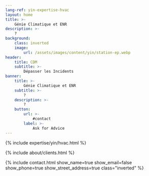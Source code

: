 ```yaml
---
lang-ref: yin-expertise-hvac
layout: home
title: >-
    Génie Climatique et ENR
description: >-
    ?
background:
    class: inverted
    image:
        url: /assets/images/content/yin/station-ep.webp
header:
    title: CDM
    subtitle: >-
        Dépasser les Incidents
banner:
    title: >-
        Génie Climatique et ENR
    subtitle: >-
        ?
    description: >-
        ?
    button:
        url: >-
            #contact
        label: >-
            Ask for Advice
---
```


{% include expertise/yin/hvac.html %}

{% include about/clients.html %}

{% include contact.html show_name=true show_email=false show_phone=true show_street_address=true class="inverted" %}
